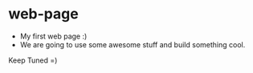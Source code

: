 web-page
========

* My first web page :)
* We are going to use some awesome stuff and build something cool. 


Keep Tuned =)
